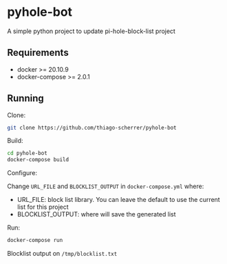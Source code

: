 # pyhole-bot
A simple python project to update pi-hole-block-list project

## Requirements

- docker >= 20.10.9
- docker-compose >= 2.0.1

## Running

Clone:

```sh
git clone https://github.com/thiago-scherrer/pyhole-bot
```

Build:

```sh
cd pyhole-bot
docker-compose build
```

Configure:

Change `URL_FILE` and `BLOCKLIST_OUTPUT` in `docker-compose.yml` where:

- URL_FILE: block list library. You can leave the default to use the current list for this project
- BLOCKLIST_OUTPUT: where will save the generated list

Run:

```sh
docker-compose run
```

Blocklist output on `/tmp/blocklist.txt`
